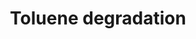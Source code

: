 ---
annotations:
- id: PW:0000110
  parent: classic metabolic pathway
  type: Pathway Ontology
  value: toluene and xylene degradation pathway
authors:
- J.Heckman
- MaintBot
- Egonw
- Ddigles
description: ''
last-edited: 2016-09-23
organisms:
- Saccharomyces cerevisiae
redirect_from:
- /index.php/Pathway:WP60
- /instance/WP60
- /instance/WP60_rr89654
revision: r89654
schema-jsonld:
- '@context': https://schema.org/
  '@id': https://wikipathways.github.io/pathways/WP60.html
  '@type': Dataset
  creator:
    '@type': Organization
    name: WikiPathways
  description: ''
  keywords:
  - AAD10
  - AAD14
  - AAD15
  - AAD3
  - AAD4
  - AAD6
  - Benzyl alcohol
  - NADH
  - NADPH
  - benzaldehyde
  - benzoate
  - catechol
  license: CC0
  name: Toluene degradation
seo: CreativeWork
title: Toluene degradation
wpid: WP60
---